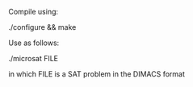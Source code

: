 Compile using:

  ./configure && make

Use as follows:

  ./microsat FILE

in which FILE is a SAT problem in the DIMACS format
